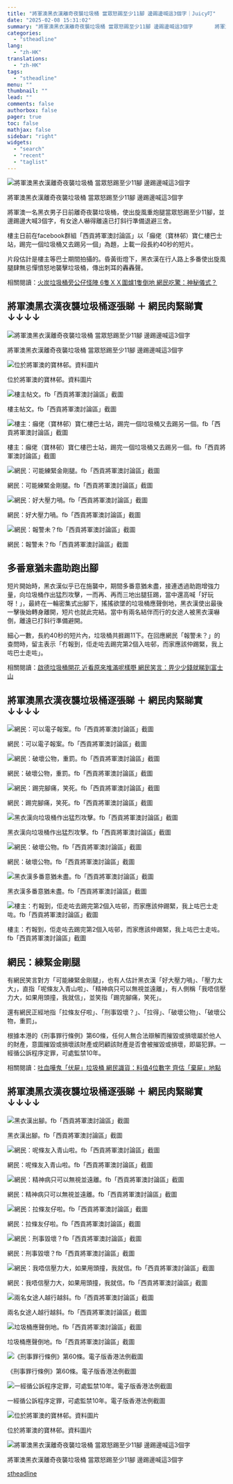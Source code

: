 ```yaml
---
title: "將軍澳黑衣漢離奇夜襲垃圾桶 當眾怒踢至少11腳 邊踢邊喊這3個字｜Juicy叮"
date: "2025-02-08 15:31:02"
summary: "將軍澳黑衣漢離奇夜襲垃圾桶 當眾怒踢至少11腳 邊踢邊喊這3個字       將軍澳一名黑衣..."
categories:
  - "stheadline"
lang:
  - "zh-HK"
translations:
  - "zh-HK"
tags:
  - "stheadline"
menu: ""
thumbnail: ""
lead: ""
comments: false
authorbox: false
pager: true
toc: false
mathjax: false
sidebar: "right"
widgets:
  - "search"
  - "recent"
  - "taglist"
---
```


![將軍澳黑衣漢離奇夜襲垃圾桶 當眾怒踢至少11腳 邊踢邊喊這3個字](https://image.stheadline.com/f/680p0/0x0/100/none/06f45984d61661f687f8f6e90854f559/stheadline/inewsmedia/20250208/_2025020814472878288.jpg)

將軍澳黑衣漢離奇夜襲垃圾桶 當眾怒踢至少11腳 邊踢邊喊這3個字




將軍澳一名黑衣男子日前離奇夜襲垃圾桶，使出旋風重炮腿當眾怒踢至少11腳，並邊踢邊大喊3個字，有女途人嚇得離遠已打斜行準備退避三舍。

樓主日前在facebook群組「西貢將軍澳討論區」以「癲佬（寶林邨）寶仁樓巴士站，踢完一個垃圾桶又去踢另一個」為題，上載一段長約40秒的短片。

片段估計是樓主等巴士期間拍攝的。昏黃街燈下，黑衣漢在行人路上多番使出旋風腿肆無忌憚憤怒地襲擊垃圾桶，傳出刺耳的轟轟聲。

相關閱讀：[火炭垃圾桶旁公仔怪陣 6隻ＸＸ圍爐1隻倒地 網民吃驚：神秘儀式？](https://www.stheadline.com/local-topics/3401986/%E7%81%AB%E7%82%AD%E5%9E%83%E5%9C%BE%E6%A1%B6%E6%97%81%E5%85%AC%E4%BB%94%E6%80%AA%E9%99%A3-6%E9%9A%BB%E5%9C%8D%E7%88%901%E9%9A%BB%E5%80%92%E5%9C%B0-%E7%B6%B2%E6%B0%91%E5%90%83%E9%A9%9A%E7%A5%9E%E7%A7%98%E5%84%80%E5%BC%8FJuicy%E5%8F%AE)

將軍澳黑衣漢夜襲垃圾桶逐張睇 ＋ 網民肉緊睇實↓↓↓↓
---------------------------

 ![將軍澳黑衣漢離奇夜襲垃圾桶 當眾怒踢至少11腳 邊踢邊喊這3個字](https://image.hkhl.hk/f/1024p0/0x0/100/none/01b39323e81e4d8d72d4dee9c5a37559/2025-02/20250208_news_TKO_si_FBV4.png)


將軍澳黑衣漢離奇夜襲垃圾桶 當眾怒踢至少11腳 邊踢邊喊這3個字



 ![位於將軍澳的寶林邨。資料圖片](https://image.hkhl.hk/f/1024p0/0x0/100/none/39e85f9fe0b42312cb1605abb4eff7c9/2025-02/1_0_32.jpg)


位於將軍澳的寶林邨。資料圖片



 ![樓主帖文。fb「西貢將軍澳討論區」截圖](https://image.hkhl.hk/f/1024p0/0x0/100/none/d8dbddd27092b92f407d7e4613920618/2025-02/2_1_2.jpg)


樓主帖文。fb「西貢將軍澳討論區」截圖



 ![樓主：癲佬（寶林邨）寶仁樓巴士站，踢完一個垃圾桶又去踢另一個。fb「西貢將軍澳討論區」截圖](https://image.hkhl.hk/f/1024p0/0x0/100/none/4a3b0885ea41a477e4f80fe2ac5e955d/2025-02/3_0_25.jpg)


樓主：癲佬（寶林邨）寶仁樓巴士站，踢完一個垃圾桶又去踢另一個。fb「西貢將軍澳討論區」截圖



 ![網民：可能練緊金剛腿。fb「西貢將軍澳討論區」截圖](https://image.hkhl.hk/f/1024p0/0x0/100/none/d262f099a7927d44cf30662a5563c486/2025-02/4_0_32.png)


網民：可能練緊金剛腿。fb「西貢將軍澳討論區」截圖



 ![網民：好大壓力喎。fb「西貢將軍澳討論區」截圖](https://image.hkhl.hk/f/1024p0/0x0/100/none/698a4c6366ba16ea9cb353465e54c184/2025-02/5_0_25.jpg)


網民：好大壓力喎。fb「西貢將軍澳討論區」截圖



 ![網民：報警未？fb「西貢將軍澳討論區」截圖](https://image.hkhl.hk/f/1024p0/0x0/100/none/e2de0508e86ed1f2b3dfe82799a46b83/2025-02/6_11.jpg)


網民：報警未？fb「西貢將軍澳討論區」截圖


多番意猶未盡助跑出腳
----------

短片開始時，黑衣漢似乎已在施襲中，期間多番意猶未盡，接連透過助跑增強力量，向垃圾桶作出猛烈攻擊，一而再、再而三地出腿狂踢，當中還高喊「好玩呀！」，最終在一輪密集式出腳下，搖搖欲墜的垃圾桶應聲倒地，黑衣漢使出最後一擊後始轉身離開，短片也就此完結。當中有兩名結伴而行的女途人被黑衣漢嚇倒，離遠已打斜行準備避開。

細心一數，長約40秒的短片內，垃圾桶共捱踢11下。在回應網民「報警未？」的查問時，留主表示「冇報到，佢走咗去踢完第2個入咗邨，而家應該仲踢緊，我上咗巴士走咗」。

相關閱讀：[啟德垃圾桶開花 近看原來堆滿呢樣嘢 網民笑言：畀少少錢就睇到富士山](https://www.stheadline.com/local-topics/3400027/%E5%95%9F%E5%BE%B7%E5%9E%83%E5%9C%BE%E6%A1%B6%E9%96%8B%E8%8A%B1-%E8%BF%91%E7%9C%8B%E5%8E%9F%E4%BE%86%E5%A0%86%E6%BB%BF%E5%91%A2%E6%A8%A3%E5%98%A2-%E7%B6%B2%E6%B0%91%E7%AC%91%E8%A8%80%E7%95%80%E5%B0%91%E5%B0%91%E9%8C%A2%E5%B0%B1%E7%9D%87%E5%88%B0%E5%AF%8C%E5%A3%AB%E5%B1%B1Juicy%E5%8F%AE)

將軍澳黑衣漢夜襲垃圾桶逐張睇 ＋ 網民肉緊睇實↓↓↓↓
---------------------------

 ![網民：可以電子報案。fb「西貢將軍澳討論區」截圖](https://image.hkhl.hk/f/1024p0/0x0/100/none/94583f9bd068180485231d6f3f397572/2025-02/7N2_1.jpg)


網民：可以電子報案。fb「西貢將軍澳討論區」截圖



 ![網民：破壞公物，重罰。fb「西貢將軍澳討論區」截圖](https://image.hkhl.hk/f/1024p0/0x0/100/none/e580cc174d5871d04921749010da85e6/2025-02/8_0_54.png)


網民：破壞公物，重罰。fb「西貢將軍澳討論區」截圖



 ![網民：踢完腳痛，笑死。fb「西貢將軍澳討論區」截圖](https://image.hkhl.hk/f/1024p0/0x0/100/none/8fdab3a6a509e4ae9daddfb73d41f715/2025-02/9_8.jpg)


網民：踢完腳痛，笑死。fb「西貢將軍澳討論區」截圖



 ![黑衣漢向垃圾桶作出猛烈攻擊。fb「西貢將軍澳討論區」截圖](https://image.hkhl.hk/f/1024p0/0x0/100/none/fe175bb6004f0123445f7b8d146b4248/2025-02/10_10.jpg)


黑衣漢向垃圾桶作出猛烈攻擊。fb「西貢將軍澳討論區」截圖



 ![網民：破壞公物。fb「西貢將軍澳討論區」截圖](https://image.hkhl.hk/f/1024p0/0x0/100/none/3e2d36d69c3953730a025e154ccde8ef/2025-02/11_0_10.jpg)


網民：破壞公物。fb「西貢將軍澳討論區」截圖



 ![黑衣漢多番意猶未盡。fb「西貢將軍澳討論區」截圖](https://image.hkhl.hk/f/1024p0/0x0/100/none/2e8300a752ca9d299ebb04cf923c1161/2025-02/12_0_5.jpg)


黑衣漢多番意猶未盡。fb「西貢將軍澳討論區」截圖



 ![樓主：冇報到，佢走咗去踢完第2個入咗邨，而家應該仲踢緊，我上咗巴士走咗。fb「西貢將軍澳討論區」截圖](https://image.hkhl.hk/f/1024p0/0x0/100/none/cc9fb02d770b565b27910e82d14d5158/2025-02/12A_1.jpg)


樓主：冇報到，佢走咗去踢完第2個入咗邨，而家應該仲踢緊，我上咗巴士走咗。fb「西貢將軍澳討論區」截圖


網民：練緊金剛腿
--------

有網民笑言對方「可能練緊金剛腿」，也有人估計黑衣漢「好大壓力喎」、「壓力太大」，直指「呢條友入青山啦」、「精神病只可以無視並遠離」，有人側稱「我唔信壓力大，如果用頭撞，我就信」，並笑指「踢完腳痛，笑死」。

還有網民正經地指「拉條友仔啦」、「刑事毀壞？」、「拉得」、「破壞公物」、「破壞公物，重罰」。

根據本港的《刑事罪行條例》第60條，任何人無合法辯解而摧毀或損壞屬於他人的財產，意圖摧毀或損壞該財產或罔顧該財產是否會被摧毀或損壞，即屬犯罪。一經循公訴程序定罪，可處監禁10年。

相關閱讀：[吐血嘩鬼「伏屍」垃圾桶 網民識貨：料值4位數字 齊估「棄屍」地點](https://www.stheadline.com/local-topics/3396980/%E5%90%90%E8%A1%80%E5%98%A9%E9%AC%BC%E4%BC%8F%E5%B1%8D%E5%9E%83%E5%9C%BE%E6%A1%B6%E7%B6%B2%E6%B0%91%E8%AD%98%E8%B2%A8%E6%96%99%E5%80%BC4%E4%BD%8D%E6%95%B8%E5%AD%97-%E9%BD%8A%E4%BC%B0%E6%A3%84%E5%B1%8D%E5%9C%B0%E9%BB%9EJuicy%E5%8F%AE)

將軍澳黑衣漢夜襲垃圾桶逐張睇 ＋ 網民肉緊睇實↓↓↓↓
---------------------------

 ![黑衣漢出腳。fb「西貢將軍澳討論區」截圖](https://image.hkhl.hk/f/1024p0/0x0/100/none/7979ed0ccbf99fd12425eaeb0646acb7/2025-02/13n3.jpg)


黑衣漢出腳。fb「西貢將軍澳討論區」截圖



 ![網民：呢條友入青山啦。fb「西貢將軍澳討論區」截圖](https://image.hkhl.hk/f/1024p0/0x0/100/none/c67539134704b5dda5286fdc156f1264/2025-02/14_25.png)


網民：呢條友入青山啦。fb「西貢將軍澳討論區」截圖



 ![網民：精神病只可以無視並遠離。fb「西貢將軍澳討論區」截圖](https://image.hkhl.hk/f/1024p0/0x0/100/none/ae70786739204e22dd5235108744c22b/2025-02/15_0_3.jpg)


網民：精神病只可以無視並遠離。fb「西貢將軍澳討論區」截圖



 ![網民：拉條友仔啦。fb「西貢將軍澳討論區」截圖](https://image.hkhl.hk/f/1024p0/0x0/100/none/8ac372133070b7aabcbbe8d552d2e75a/2025-02/16_10.png)


網民：拉條友仔啦。fb「西貢將軍澳討論區」截圖



 ![網民：刑事毀壞？fb「西貢將軍澳討論區」截圖](https://image.hkhl.hk/f/1024p0/0x0/100/none/855716d7a993ce4d5c4dcd083fe95a36/2025-02/17_11.jpg)


網民：刑事毀壞？fb「西貢將軍澳討論區」截圖



 ![網民：我唔信壓力大，如果用頭撞，我就信。fb「西貢將軍澳討論區」截圖](https://image.hkhl.hk/f/1024p0/0x0/100/none/6d2f32ffde15d1cb5f0b9c607d476185/2025-02/19_7.jpg)


網民：我唔信壓力大，如果用頭撞，我就信。fb「西貢將軍澳討論區」截圖



 ![兩名女途人越行越斜。fb「西貢將軍澳討論區」截圖](https://image.hkhl.hk/f/1024p0/0x0/100/none/989dd932115de230535eb96f5b972bee/2025-02/20_5.jpg)


兩名女途人越行越斜。fb「西貢將軍澳討論區」截圖



 ![垃圾桶應聲倒地。fb「西貢將軍澳討論區」截圖](https://image.hkhl.hk/f/1024p0/0x0/100/none/4ebe6257d006a8159e1b6fbc8b3e2172/2025-02/21_9.jpg)


垃圾桶應聲倒地。fb「西貢將軍澳討論區」截圖



 ![《刑事罪行條例》第60條。電子版香港法例截圖](https://image.hkhl.hk/f/1024p0/0x0/100/none/719816a9e488663f9cea98611ca17ba0/2025-02/22_11.jpg)


《刑事罪行條例》第60條。電子版香港法例截圖



 ![一經循公訴程序定罪，可處監禁10年。電子版香港法例截圖](https://image.hkhl.hk/f/1024p0/0x0/100/none/d5a03e276b68712d25f657b01f83bd89/2025-02/23_7.jpg)


一經循公訴程序定罪，可處監禁10年。電子版香港法例截圖



 ![位於將軍澳的寶林邨。資料圖片](https://image.hkhl.hk/f/1024p0/0x0/100/none/8d8581e654d61b8e1a04b9594dfed232/2025-02/24_5.jpg)


位於將軍澳的寶林邨。資料圖片



 ![將軍澳黑衣漢離奇夜襲垃圾桶 當眾怒踢至少11腳 邊踢邊喊這3個字](https://image.hkhl.hk/f/1024p0/0x0/100/none/62f6e9cd23c7903d55b1412513db66d5/2025-02/20250208_news_TKO_si.png)


將軍澳黑衣漢離奇夜襲垃圾桶 當眾怒踢至少11腳 邊踢邊喊這3個字

[stheadline](https://std.stheadline.com/realtime/article/2051566/即時-港聞-將軍澳黑衣漢離奇夜襲垃圾桶-當眾怒踢至少11腳-邊踢邊喊這3個字-Juicy叮)
